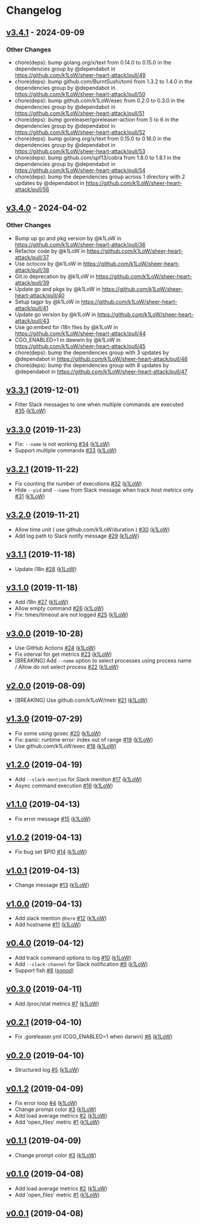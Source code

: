 # Changelog

## [v3.4.1](https://github.com/k1LoW/sheer-heart-attack/compare/v3.4.0...v3.4.1) - 2024-09-09
### Other Changes
- chore(deps): bump golang.org/x/text from 0.14.0 to 0.15.0 in the dependencies group by @dependabot in https://github.com/k1LoW/sheer-heart-attack/pull/49
- chore(deps): bump github.com/BurntSushi/toml from 1.3.2 to 1.4.0 in the dependencies group by @dependabot in https://github.com/k1LoW/sheer-heart-attack/pull/50
- chore(deps): bump github.com/k1LoW/exec from 0.2.0 to 0.3.0 in the dependencies group by @dependabot in https://github.com/k1LoW/sheer-heart-attack/pull/51
- chore(deps): bump goreleaser/goreleaser-action from 5 to 6 in the dependencies group by @dependabot in https://github.com/k1LoW/sheer-heart-attack/pull/52
- chore(deps): bump golang.org/x/text from 0.15.0 to 0.16.0 in the dependencies group by @dependabot in https://github.com/k1LoW/sheer-heart-attack/pull/53
- chore(deps): bump github.com/spf13/cobra from 1.8.0 to 1.8.1 in the dependencies group by @dependabot in https://github.com/k1LoW/sheer-heart-attack/pull/54
- chore(deps): bump the dependencies group across 1 directory with 2 updates by @dependabot in https://github.com/k1LoW/sheer-heart-attack/pull/56

## [v3.4.0](https://github.com/k1LoW/sheer-heart-attack/compare/v3.3.1...v3.4.0) - 2024-04-02
### Other Changes
- Bump up go and pkg version by @k1LoW in https://github.com/k1LoW/sheer-heart-attack/pull/36
- Refactor code by @k1LoW in https://github.com/k1LoW/sheer-heart-attack/pull/37
- Use octocov by @k1LoW in https://github.com/k1LoW/sheer-heart-attack/pull/38
- Git.io deprecation by @k1LoW in https://github.com/k1LoW/sheer-heart-attack/pull/39
- Update go and pkgs by @k1LoW in https://github.com/k1LoW/sheer-heart-attack/pull/40
- Setup tagpr by @k1LoW in https://github.com/k1LoW/sheer-heart-attack/pull/41
- Update go version by @k1LoW in https://github.com/k1LoW/sheer-heart-attack/pull/43
- Use go:embed for i18n files by @k1LoW in https://github.com/k1LoW/sheer-heart-attack/pull/44
- CGO_ENABLED=1 in dawwin by @k1LoW in https://github.com/k1LoW/sheer-heart-attack/pull/45
- chore(deps): bump the dependencies group with 3 updates by @dependabot in https://github.com/k1LoW/sheer-heart-attack/pull/46
- chore(deps): bump the dependencies group with 8 updates by @dependabot in https://github.com/k1LoW/sheer-heart-attack/pull/47

## [v3.3.1](https://github.com/k1LoW/sheer-heart-attack/compare/v3.3.0...v3.3.1) (2019-12-01)

* Filter Slack messages to one when multiple commands are executed [#35](https://github.com/k1LoW/sheer-heart-attack/pull/35) ([k1LoW](https://github.com/k1LoW))

## [v3.3.0](https://github.com/k1LoW/sheer-heart-attack/compare/v3.2.1...v3.3.0) (2019-11-23)

* Fix: `--name` is not working [#34](https://github.com/k1LoW/sheer-heart-attack/pull/34) ([k1LoW](https://github.com/k1LoW))
* Support multiple commands [#33](https://github.com/k1LoW/sheer-heart-attack/pull/33) ([k1LoW](https://github.com/k1LoW))

## [v3.2.1](https://github.com/k1LoW/sheer-heart-attack/compare/v3.2.0...v3.2.1) (2019-11-22)

* Fix counting the number of executions [#32](https://github.com/k1LoW/sheer-heart-attack/pull/32) ([k1LoW](https://github.com/k1LoW))
* Hide `--pid` and `--name` from Slack message when track host metrics only [#31](https://github.com/k1LoW/sheer-heart-attack/pull/31) ([k1LoW](https://github.com/k1LoW))

## [v3.2.0](https://github.com/k1LoW/sheer-heart-attack/compare/v3.1.1...v3.2.0) (2019-11-21)

* Allow time unit ( use github.com/k1LoW/duration ) [#30](https://github.com/k1LoW/sheer-heart-attack/pull/30) ([k1LoW](https://github.com/k1LoW))
* Add log path to Slack notify message [#29](https://github.com/k1LoW/sheer-heart-attack/pull/29) ([k1LoW](https://github.com/k1LoW))

## [v3.1.1](https://github.com/k1LoW/sheer-heart-attack/compare/v3.1.0...v3.1.1) (2019-11-18)

* Update i18n [#28](https://github.com/k1LoW/sheer-heart-attack/pull/28) ([k1LoW](https://github.com/k1LoW))

## [v3.1.0](https://github.com/k1LoW/sheer-heart-attack/compare/v3.0.0...v3.1.0) (2019-11-18)

* Add i18n [#27](https://github.com/k1LoW/sheer-heart-attack/pull/27) ([k1LoW](https://github.com/k1LoW))
* Allow empty command [#26](https://github.com/k1LoW/sheer-heart-attack/pull/26) ([k1LoW](https://github.com/k1LoW))
* Fix: times/timeout are not logged [#25](https://github.com/k1LoW/sheer-heart-attack/pull/25) ([k1LoW](https://github.com/k1LoW))

## [v3.0.0](https://github.com/k1LoW/sheer-heart-attack/compare/v2.0.0...v3.0.0) (2019-10-28)

* Use GitHub Actions [#24](https://github.com/k1LoW/sheer-heart-attack/pull/24) ([k1LoW](https://github.com/k1LoW))
* Fix interval for get metrics [#23](https://github.com/k1LoW/sheer-heart-attack/pull/23) ([k1LoW](https://github.com/k1LoW))
* [BREAKING] Add `--name` option to select processes using process name / Allow do not select process [#22](https://github.com/k1LoW/sheer-heart-attack/pull/22) ([k1LoW](https://github.com/k1LoW))

## [v2.0.0](https://github.com/k1LoW/sheer-heart-attack/compare/v1.3.0...v2.0.0) (2019-08-09)

* [BREAKING] Use github.com/k1LoW/metr [#21](https://github.com/k1LoW/sheer-heart-attack/pull/21) ([k1LoW](https://github.com/k1LoW))

## [v1.3.0](https://github.com/k1LoW/sheer-heart-attack/compare/v1.2.0...v1.3.0) (2019-07-29)

* Fix some using gosec [#20](https://github.com/k1LoW/sheer-heart-attack/pull/20) ([k1LoW](https://github.com/k1LoW))
* Fix: panic: runtime error: index out of range [#19](https://github.com/k1LoW/sheer-heart-attack/pull/19) ([k1LoW](https://github.com/k1LoW))
* Use github.com/k1LoW/exec [#18](https://github.com/k1LoW/sheer-heart-attack/pull/18) ([k1LoW](https://github.com/k1LoW))

## [v1.2.0](https://github.com/k1LoW/sheer-heart-attack/compare/v1.1.0...v1.2.0) (2019-04-19)

* Add `--slack-mention` for Slack meniton [#17](https://github.com/k1LoW/sheer-heart-attack/pull/17) ([k1LoW](https://github.com/k1LoW))
*  Async command execution [#16](https://github.com/k1LoW/sheer-heart-attack/pull/16) ([k1LoW](https://github.com/k1LoW))

## [v1.1.0](https://github.com/k1LoW/sheer-heart-attack/compare/v1.0.2...v1.1.0) (2019-04-13)

* Fix error message [#15](https://github.com/k1LoW/sheer-heart-attack/pull/15) ([k1LoW](https://github.com/k1LoW))

## [v1.0.2](https://github.com/k1LoW/sheer-heart-attack/compare/v1.0.1...v1.0.2) (2019-04-13)

* Fix bug set $PID [#14](https://github.com/k1LoW/sheer-heart-attack/pull/14) ([k1LoW](https://github.com/k1LoW))

## [v1.0.1](https://github.com/k1LoW/sheer-heart-attack/compare/v1.0.0...v1.0.1) (2019-04-13)

* Change message [#13](https://github.com/k1LoW/sheer-heart-attack/pull/13) ([k1LoW](https://github.com/k1LoW))

## [v1.0.0](https://github.com/k1LoW/sheer-heart-attack/compare/v0.4.0...v1.0.0) (2019-04-13)

* Add slack mention `@here` [#12](https://github.com/k1LoW/sheer-heart-attack/pull/12) ([k1LoW](https://github.com/k1LoW))
* Add hostname [#11](https://github.com/k1LoW/sheer-heart-attack/pull/11) ([k1LoW](https://github.com/k1LoW))

## [v0.4.0](https://github.com/k1LoW/sheer-heart-attack/compare/v0.3.0...v0.4.0) (2019-04-12)

* Add track command options to log [#10](https://github.com/k1LoW/sheer-heart-attack/pull/10) ([k1LoW](https://github.com/k1LoW))
* Add `--slack-channel` for Slack notification [#9](https://github.com/k1LoW/sheer-heart-attack/pull/9) ([k1LoW](https://github.com/k1LoW))
* Support fish [#8](https://github.com/k1LoW/sheer-heart-attack/pull/8) ([sonod](https://github.com/sonod))

## [v0.3.0](https://github.com/k1LoW/sheer-heart-attack/compare/v0.2.1...v0.3.0) (2019-04-11)

* Add /proc/stat metrics [#7](https://github.com/k1LoW/sheer-heart-attack/pull/7) ([k1LoW](https://github.com/k1LoW))

## [v0.2.1](https://github.com/k1LoW/sheer-heart-attack/compare/v0.2.0...v0.2.1) (2019-04-10)

* Fix .goreleaser.yml (CGO_ENABLED=1 when darwin) [#6](https://github.com/k1LoW/sheer-heart-attack/pull/6) ([k1LoW](https://github.com/k1LoW))

## [v0.2.0](https://github.com/k1LoW/sheer-heart-attack/compare/v0.1.2...v0.2.0) (2019-04-10)

* Structured log [#5](https://github.com/k1LoW/sheer-heart-attack/pull/5) ([k1LoW](https://github.com/k1LoW))

## [v0.1.2](https://github.com/k1LoW/sheer-heart-attack/compare/v0.1.1...v0.1.2) (2019-04-09)

* Fix error loop [#4](https://github.com/k1LoW/sheer-heart-attack/pull/4) ([k1LoW](https://github.com/k1LoW))
* Change prompt color [#3](https://github.com/k1LoW/sheer-heart-attack/pull/3) ([k1LoW](https://github.com/k1LoW))
* Add load average metrics [#2](https://github.com/k1LoW/sheer-heart-attack/pull/2) ([k1LoW](https://github.com/k1LoW))
* Add 'open_files' metric [#1](https://github.com/k1LoW/sheer-heart-attack/pull/1) ([k1LoW](https://github.com/k1LoW))

## [v0.1.1](https://github.com/k1LoW/sheer-heart-attack/compare/v0.1.0...v0.1.1) (2019-04-09)

* Change prompt color [#3](https://github.com/k1LoW/sheer-heart-attack/pull/3) ([k1LoW](https://github.com/k1LoW))

## [v0.1.0](https://github.com/k1LoW/sheer-heart-attack/compare/v0.0.1...v0.1.0) (2019-04-08)

* Add load average metrics [#2](https://github.com/k1LoW/sheer-heart-attack/pull/2) ([k1LoW](https://github.com/k1LoW))
* Add 'open_files' metric [#1](https://github.com/k1LoW/sheer-heart-attack/pull/1) ([k1LoW](https://github.com/k1LoW))

## [v0.0.1](https://github.com/k1LoW/sheer-heart-attack/compare/65aaf465cc81...v0.0.1) (2019-04-08)
